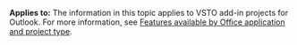   **Applies to:** The information in this topic applies to VSTO add\-in projects for Outlook. For more information, see [Features available by Office application and project type](../../vsto/features-available-by-office-application-and-project-type.md).

  